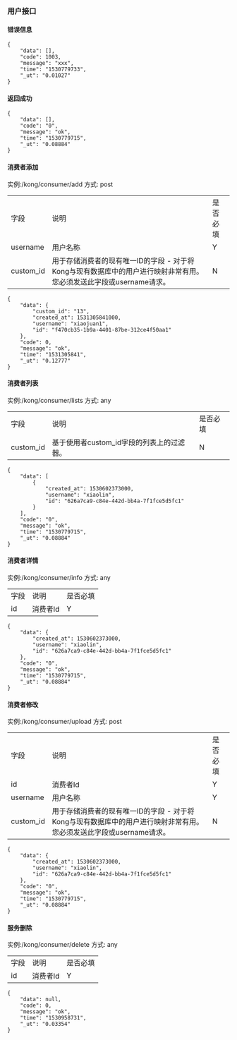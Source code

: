 ### 用户接口

#### 错误信息
~~~
{
    "data": [],
    "code": 1003,
    "message": "xxx",
    "time": "1530779733",
    "_ut": "0.01027"
}
~~~

#### 返回成功

~~~
{
    "data": [],
    "code": "0",
    "message": "ok",
    "time": "1530779715",
    "_ut": "0.08884"
}
~~~

#### 消费者添加
实例:/kong/consumer/add
方式: post

<table>
    <tr>
        <td>字段</td>
        <td>说明</td>
        <td>是否必填</td>
    </tr>
    <tr>
        <td>username</td>
        <td>用户名称</td>
        <td>Y</td>
    </tr>
    <tr>
        <td>custom_id</td>
        <td>用于存储消费者的现有唯一ID的字段 - 对于将Kong与现有数据库中的用户进行映射非常有用。您必须发送此字段或username请求。</td>
        <td>N</td>
    </tr>
</table>

~~~
{
    "data": {
        "custom_id": "13",
        "created_at": 1531305841000,
        "username": "xiaojuan1",
        "id": "f470cb35-1b9a-4401-87be-312ce4f50aa1"
    },
    "code": 0,
    "message": "ok",
    "time": "1531305841",
    "_ut": "0.12777"
}
~~~

#### 消费者列表
实例:/kong/consumer/lists
方式: any

<table>
    <tr>
        <td>字段</td>
        <td>说明</td>
        <td>是否必填</td>
    </tr>
    <tr>
        <td>custom_id</td>
        <td>基于使用者custom_id字段的列表上的过滤器。</td>
        <td>N</td>
    </tr>
</table>

~~~
{
    "data": [
        {
            "created_at": 1530602373000,
            "username": "xiaolin",
            "id": "626a7ca9-c84e-442d-bb4a-7f1fce5d5fc1"
        }
    ],
    "code": "0",
    "message": "ok",
    "time": "1530779715",
    "_ut": "0.08884"
}
~~~

#### 消费者详情
实例:/kong/consumer/info
方式: any

<table>
    <tr>
        <td>字段</td>
        <td>说明</td>
        <td>是否必填</td>
    </tr>
    <tr>
        <td>id</td>
        <td>消费者Id</td>
        <td>Y</td>
    </tr>
</table>

~~~
{
    "data": {
        "created_at": 1530602373000,
        "username": "xiaolin",
        "id": "626a7ca9-c84e-442d-bb4a-7f1fce5d5fc1"
    },
    "code": "0",
    "message": "ok",
    "time": "1530779715",
    "_ut": "0.08884"
}
~~~

#### 消费者修改

实例:/kong/consumer/upload
方式: post

<table>
    <tr>
        <td>字段</td>
        <td>说明</td>
        <td>是否必填</td>
    </tr>
    <tr>
        <td>id</td>
        <td>消费者Id</td>
        <td>Y</td>
    </tr>
    <tr>
        <td>username</td>
        <td>用户名称</td>
        <td>Y</td>
    </tr>
    <tr>
        <td>custom_id</td>
        <td>用于存储消费者的现有唯一ID的字段 - 对于将Kong与现有数据库中的用户进行映射非常有用。您必须发送此字段或username请求。</td>
        <td>N</td>
    </tr>
</table>

~~~
{
    "data": {
        "created_at": 1530602373000,
        "username": "xiaolin",
        "id": "626a7ca9-c84e-442d-bb4a-7f1fce5d5fc1"
    },
    "code": "0",
    "message": "ok",
    "time": "1530779715",
    "_ut": "0.08884"
}
~~~

#### 服务删除
实例:/kong/consumer/delete
方式: any

<table>
    <tr>
        <td>字段</td>
        <td>说明</td>
        <td>是否必填</td>
    </tr>
    <tr>
        <td>id</td>
        <td>消费者Id</td>
        <td>Y</td>
    </tr>
</table>

~~~
{
    "data": null,
    "code": 0,
    "message": "ok",
    "time": "1530958731",
    "_ut": "0.03354"
}
~~~